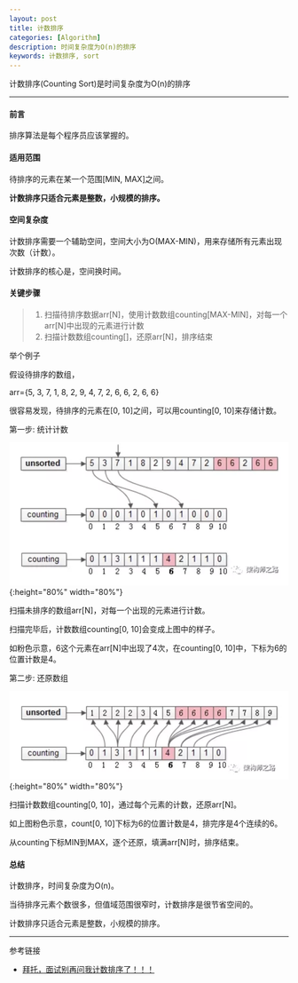 ```yaml
---
layout: post
title: 计数排序
categories: [Algorithm]
description: 时间复杂度为O(n)的排序
keywords: 计数排序, sort
---
```


计数排序(Counting Sort)是时间复杂度为O(n)的排序

---

#### 前言

排序算法是每个程序员应该掌握的。

#### 适用范围

待排序的元素在某一个范围[MIN, MAX]之间。

**计数排序只适合元素是整数，小规模的排序。**

#### 空间复杂度

计数排序需要一个辅助空间，空间大小为O(MAX-MIN)，用来存储所有元素出现次数（计数）。

计数排序的核心是，空间换时间。

#### 关键步骤

> 1. 扫描待排序数据arr[N]，使用计数数组counting[MAX-MIN]，对每一个arr[N]中出现的元素进行计数
> 2. 扫描计数数组counting[]，还原arr[N]，排序结束

举个例子

假设待排序的数组，

arr={5, 3, 7, 1, 8, 2, 9, 4, 7, 2, 6, 6, 2, 6, 6}

很容易发现，待排序的元素在[0, 10]之间，可以用counting[0, 10]来存储计数。

第一步: 统计计数

![](/images/blog/2019-05-01-1.png){:height="80%" width="80%"}

扫描未排序的数组arr[N]，对每一个出现的元素进行计数。

扫描完毕后，计数数组counting[0, 10]会变成上图中的样子。

如粉色示意，6这个元素在arr[N]中出现了4次，在counting[0, 10]中，下标为6的位置计数是4。

第二步: 还原数组

![](/images/blog/2019-05-01-2.png){:height="80%" width="80%"}

扫描计数数组counting[0, 10]，通过每个元素的计数，还原arr[N]。

如上图粉色示意，count[0, 10]下标为6的位置计数是4，排完序是4个连续的6。

从counting下标MIN到MAX，逐个还原，填满arr[N]时，排序结束。

#### 总结

计数排序，时间复杂度为O(n)。

当待排序元素个数很多，但值域范围很窄时，计数排序是很节省空间的。

计数排序只适合元素是整数，小规模的排序。

---
参考链接
* [拜托，面试别再问我计数排序了！！！](https://mp.weixin.qq.com/s/KU-AUGOnLeRtE_hivl2uSA)




